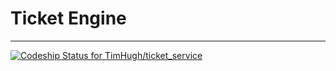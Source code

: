 # Ticket Engine
---

[ ![Codeship Status for TimHugh/ticket_service](https://app.codeship.com/projects/4c23f2b0-02fd-0136-93ef-3244a1cc3029/status?branch=master)](https://app.codeship.com/projects/280193)
